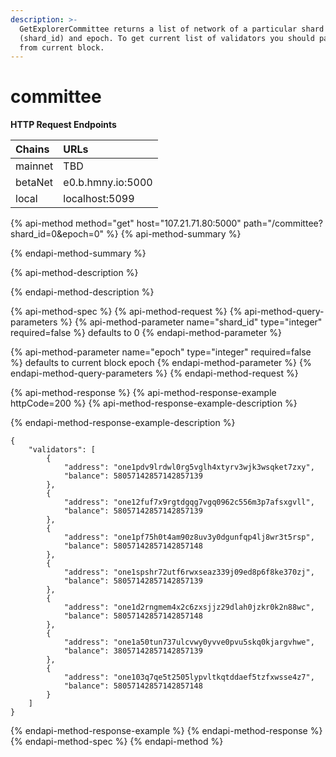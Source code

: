 ```yaml
---
description: >-
  GetExplorerCommittee returns a list of network of a particular shard
  (shard_id) and epoch. To get current list of validators you should pass epoch
  from current block.
---
```


# committee

**HTTP Request Endpoints**

| Chains | URLs |
| :--- | :--- |
| mainnet | TBD |
| betaNet | e0.b.hmny.io:5000 |
| local | localhost:5099 |

{% api-method method="get" host="107.21.71.80:5000" path="/committee?shard\_id=0&epoch=0" %}
{% api-method-summary %}

{% endapi-method-summary %}

{% api-method-description %}

{% endapi-method-description %}

{% api-method-spec %}
{% api-method-request %}
{% api-method-query-parameters %}
{% api-method-parameter name="shard\_id" type="integer" required=false %}
defaults to 0
{% endapi-method-parameter %}

{% api-method-parameter name="epoch" type="integer" required=false %}
defaults to current block epoch
{% endapi-method-parameter %}
{% endapi-method-query-parameters %}
{% endapi-method-request %}

{% api-method-response %}
{% api-method-response-example httpCode=200 %}
{% api-method-response-example-description %}

{% endapi-method-response-example-description %}

```text
{
    "validators": [
        {
            "address": "one1pdv9lrdwl0rg5vglh4xtyrv3wjk3wsqket7zxy",
            "balance": 58057142857142857139
        },
        {
            "address": "one12fuf7x9rgtdgqg7vgq0962c556m3p7afsxgvll",
            "balance": 58057142857142857139
        },
        {
            "address": "one1pf75h0t4am90z8uv3y0dgunfqp4lj8wr3t5rsp",
            "balance": 58057142857142857148
        },
        {
            "address": "one1spshr72utf6rwxseaz339j09ed8p6f8ke370zj",
            "balance": 58057142857142857139
        },
        {
            "address": "one1d2rngmem4x2c6zxsjjz29dlah0jzkr0k2n88wc",
            "balance": 58057142857142857148
        },
        {
            "address": "one1a50tun737ulcvwy0yvve0pvu5skq0kjargvhwe",
            "balance": 38057142857142857139
        },
        {
            "address": "one103q7qe5t2505lypvltkqtddaef5tzfxwsse4z7",
            "balance": 58057142857142857148
        }
    ]
}
```
{% endapi-method-response-example %}
{% endapi-method-response %}
{% endapi-method-spec %}
{% endapi-method %}

